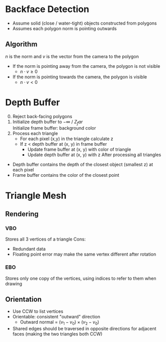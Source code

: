 # Backface Detection
- Assume solid (close / water-tight) objects constructed from polygons
- Assumes each polygon norm is pointing outwards
## Algorithm
$n$ is the norm and $v$ is the vector from the camera to the polygon
- If the norm is pointing away from the camera, the polygon is not visible
    - $n \cdot v \geq 0$ 
- If the norm is pointing towards the camera, the polygon is visible
    - $n \cdot v < 0$<br>

# Depth Buffer
0. Reject back-facing polygons
1. Initialize depth buffer to $-\infty$ / $Z_far$<br>
Initialize frame buffer: background color
2. Process each triangle
    - For each pixel (x,y) in the triangle calculate z
    - If z < depth buffer at (x, y) in frame buffer
        - Update frame buffer at (x, y) with color of triangle
        - Update depth buffer at (x, y) with z
After processing all triangles
- Depth buffer contains the depth of the closest object (smallest z) at each pixel
- Frame buffer contains the color of the closest point

# Triangle Mesh
## Rendering
### VBO
Stores all 3 vertices of a triangle
Cons:
- Redundant data
- Floating point error may make the same vertex different after rotation
### EBO
Stores only one copy of the vertices, using indices to refer to them when drawing

## Orientation
- Use CCW to list vertices
- Orientable: consistent "outward" direction
    - Outward normal = $(v_1 - v_0) \times (v_2 - v_0)$
- Shared edges should be traversed in opposite directions for adjacent faces (making the two triangles both CCW)